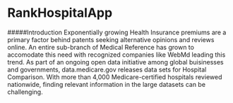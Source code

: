 RankHospitalApp
===============
#####Introduction
Exponentially growing Health Insurance premiums are a primary factor behind patents seeking alternative opinions 
and reviews online. An entire sub-branch of Medical Reference has grown to accomodate this need with recognized 
companies like WebMd leading this trend. As part of an ongoing open data initiative among global buisinesses and 
governments, data.medicare.gov releases data sets for Hospital Comparison. With more than 4,000 
Medicare-certified hospitals reviewed nationwide, finding relevant information in the large datasets can be 
challenging.   
